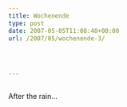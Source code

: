 ```yaml
---
title: Wochenende
type: post
date: 2007-05-05T11:08:40+00:00
url: /2007/05/wochenende-3/




---
```

<div class="flickr">
  <a href="http://www.flickr.com/photos/schreibblogade/485120044/"><img src="//farm1.static.flickr.com/206/485120044_f727e4fe65.jpg" class="flickr-photo" alt="" /></a></p>

  <p>
    After the rain...
  </p>
</div>
